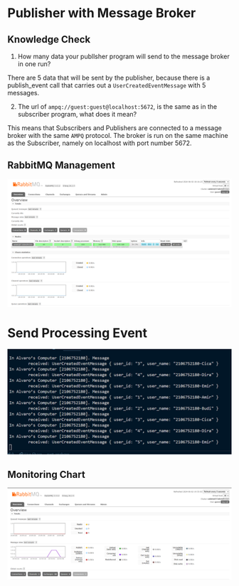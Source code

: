 # Publisher with Message Broker

## Knowledge Check
1. How many data your publlsher program will send to the message broker in one run?

There are 5 data that will be sent by the publisher, because there is a publish_event call that carries out a `UserCreatedEventMessage` with 5 messages.

2. The url of `ampq://guest:guest@localhost:5672`, is the same as in the subscriber program, what does it mean?

This means that Subscribers and Publishers are connected to a message broker with the same `AMPQ` protocol. The broker is run on the same machine as the Subscriber, namely on localhost with port number 5672.

## RabbitMQ Management
![alt text](rabbitmq.png)

# Send Processing Event

![alt text](console.png)

## Monitoring Chart
![alt text](monitor.png)

